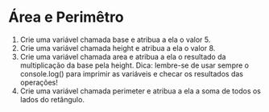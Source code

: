 # Área e Perimêtro

1. Crie uma variável chamada base e atribua a ela o valor 5.
2. Crie uma variável chamada height e atribua a ela o valor 8.
3. Crie uma variável chamada area e atribua a ela o resultado da multiplicação da base pela height. Dica: lembre-se de usar sempre o console.log() para imprimir as variáveis e checar os resultados das operações!
4. Crie uma variável chamada perimeter e atribua a ela a soma de todos os lados do retângulo.
